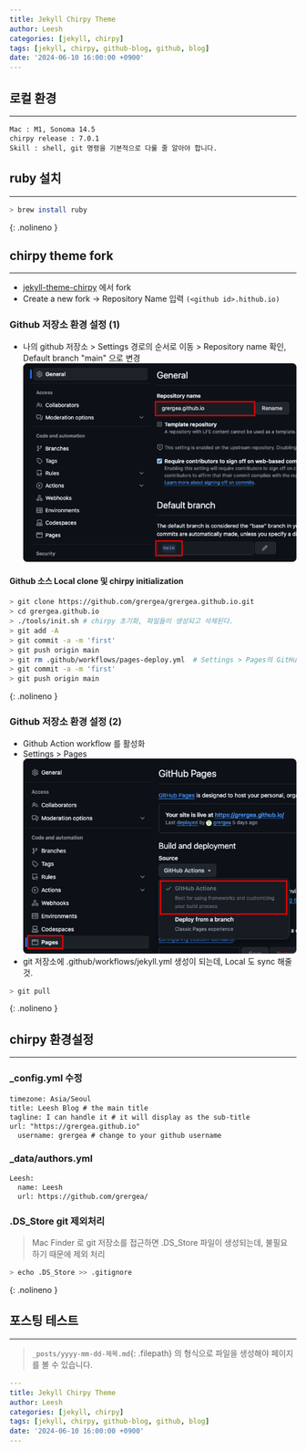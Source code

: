 ```yaml
---
title: Jekyll Chirpy Theme
author: Leesh
categories: [jekyll, chirpy] 
tags: [jekyll, chirpy, github-blog, github, blog]
date: '2024-06-10 16:00:00 +0900'
---
```


## 로컬 환경

---
```
Mac : M1, Sonoma 14.5
chirpy release : 7.0.1
Skill : shell, git 명령을 기본적으로 다룰 줄 알아야 합니다. 
```

## ruby 설치

---
```bash
> brew install ruby
```
{: .nolineno }

## chirpy theme fork

---
* [jekyll-theme-chirpy](https://github.com/cotes2020/jekyll-theme-chirpy) 에서 fork
* Create a new fork -> Repository Name 입력 `(<github id>.hithub.io)`

### Github 저장소 환경 설정 (1)
* 나의 github 저장소 > Settings 경로의 순서로 이동 > Repository name 확인, Default  branch "main" 으로 변경
![](/assets/img/2024-06-10-Test_images/76decd75.png)

#### Github 소스 Local clone 및 chirpy initialization
```bash
> git clone https://github.com/grergea/grergea.github.io.git
> cd grergea.github.io
> ./tools/init.sh # chirpy 초기화, 파일들이 생성되고 삭제된다.
> git add -A
> git commit -a -m 'first'
> git push origin main
> git rm .github/workflows/pages-deploy.yml  # Settings > Pages의 GitHub Actions을 사용하기 위해서 삭제 필요
> git commit -a -m 'first'
> git push origin main
```
{: .nolineno }

### Github 저장소 환경 설정 (2)
* Github Action workflow 를 활성화
* Settings > Pages
![](/assets/img/2024-06-10-Test_images/da0b4cc4.png)
* git 저장소에 .github/workflows/jekyll.yml 생성이 되는데, Local 도 sync 해줄 것.
```bash
> git pull
```
{: .nolineno }

## chirpy 환경설정

---
### _config.yml 수정
```console
timezone: Asia/Seoul
title: Leesh Blog # the main title
tagline: I can handle it # it will display as the sub-title
url: "https://grergea.github.io"
  username: grergea # change to your github username
```

### _data/authors.yml
```console
Leesh:
  name: Leesh
  url: https://github.com/grergea/
```

### .DS_Store git 제외처리
> Mac Finder 로 git 저장소를 접근하면 .DS_Store 파일이 생성되는데, 불필요 하기 때문에 제외 처리

```bash
> echo .DS_Store >> .gitignore
```
{: .nolineno }

## 포스팅 테스트

---
> `_posts/yyyy-mm-dd-제목.md`{: .filepath} 의 형식으로 파일을 생성해야 페이지를 볼 수 있습니다.

```yaml
---
title: Jekyll Chirpy Theme
author: Leesh
categories: [jekyll, chirpy] 
tags: [jekyll, chirpy, github-blog, github, blog]
date: '2024-06-10 16:00:00 +0900'
---
```
